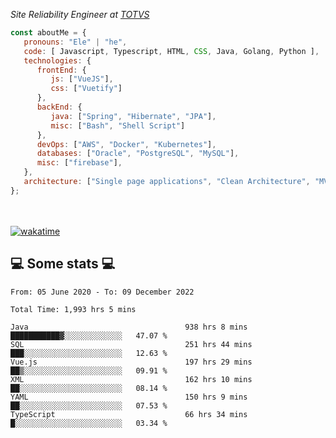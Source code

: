 <p><em>Site Reliability Engineer at <a href="https://www.totvs.com/">TOTVS</a></br>
</em></p>


```javascript
const aboutMe = {
   pronouns: "Ele" | "he",
   code: [ Javascript, Typescript, HTML, CSS, Java, Golang, Python ],
   technologies: {
      frontEnd: {
         js: ["VueJS"],
         css: ["Vuetify"]
      },
      backEnd: {
         java: ["Spring", "Hibernate", "JPA"],
         misc: ["Bash", "Shell Script"]
      },
      devOps: ["AWS", "Docker", "Kubernetes"],
      databases: ["Oracle", "PostgreSQL", "MySQL"],
      misc: ["firebase"],
   },
   architecture: ["Single page applications", "Clean Architecture", "MVC", "Microservices"],
};
```
</br></br>
[![wakatime](https://wakatime.com/badge/user/a3a8ed06-d304-4d6b-bc86-4adc418cdea7.svg)](https://wakatime.com/@a3a8ed06-d304-4d6b-bc86-4adc418cdea7)
<h2>💻 Some stats 💻</h2>

<!--START_SECTION:waka-->

```text
From: 05 June 2020 - To: 09 December 2022

Total Time: 1,993 hrs 5 mins

Java                                   938 hrs 8 mins  ███████████▓░░░░░░░░░░░░░   47.07 %
SQL                                    251 hrs 44 mins ███░░░░░░░░░░░░░░░░░░░░░░   12.63 %
Vue.js                                 197 hrs 29 mins ██▒░░░░░░░░░░░░░░░░░░░░░░   09.91 %
XML                                    162 hrs 10 mins ██░░░░░░░░░░░░░░░░░░░░░░░   08.14 %
YAML                                   150 hrs 9 mins  ██░░░░░░░░░░░░░░░░░░░░░░░   07.53 %
TypeScript                             66 hrs 34 mins  █░░░░░░░░░░░░░░░░░░░░░░░░   03.34 %
```

<!--END_SECTION:waka-->
